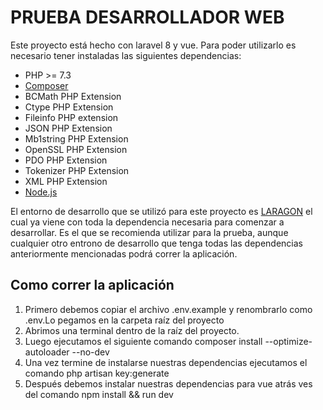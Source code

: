# PRUEBA DESARROLLADOR WEB


Este proyecto está hecho con laravel 8 y vue. Para poder utilizarlo es necesario tener instaladas las siguientes dependencias:


- PHP >= 7.3
- <a href="https://getcomposer.org/">Composer</a>
- BCMath PHP Extension
- Ctype PHP Extension
- Fileinfo PHP extension
- JSON PHP Extension
- Mb1string PHP Extension
- OpenSSL PHP Extension
- PDO PHP Extension
- Tokenizer PHP Extension
- XML PHP Extension
- <a href="https://nodejs.org/es/">Node.js</a>

El entorno de desarrollo que se utilizó para este proyecto es <a href="https://laragon.org/download/index.html">LARAGON</a> el cual ya viene con toda la dependencia necesaria para comenzar a desarrollar. Es el que se recomienda utilizar para la prueba, aunque cualquier otro entrono de desarrollo que tenga todas las dependencias anteriormente mencionadas podrá correr la aplicación.

## Como correr la aplicación
1. Primero debemos copiar el archivo .env.example y renombrarlo como .env.Lo pegamos en la carpeta raíz del proyecto
2. Abrimos una terminal dentro de la raíz del proyecto.
3. Luego ejecutamos el siguiente comando composer install --optimize-autoloader --no-dev
4. Una vez termine de instalarse nuestras dependencias ejecutamos el comando php artisan key:generate
5. Después debemos instalar nuestras dependencias para vue atrás ves del comando npm install && run dev
